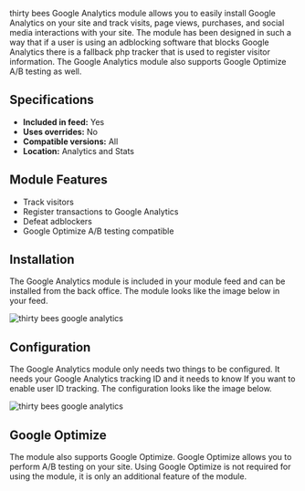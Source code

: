 thirty bees Google Analytics module allows you to easily install Google Analytics on your site and track visits, page views, purchases, and social media interactions with your site. The module has been designed in such a way that if a user is using an adblocking software that blocks Google Analytics there is a fallback php tracker that is used to register visitor information. The Google Analytics module also supports Google Optimize A/B testing as well.

## Specifications
+ **Included in feed:** Yes
+ **Uses overrides:** No
+ **Compatible versions:** All
+ **Location:** Analytics and Stats

## Module Features
+ Track visitors
+ Register transactions to Google Analytics
+ Defeat adblockers
+ Google Optimize A/B testing compatible

## Installation

The Google Analytics module is included in your module feed and can be installed from the back office. The module looks like the image below in your feed.

![thirty bees google analytics]({{base}}/thirtybees/images/modules/google/google-install.png  "thirty bees google analytics")

## Configuration

The Google Analytics module only needs two things to be configured. It needs your Google Analytics tracking ID and it needs to know If you want to enable user ID tracking. The configuration looks like the image below.

![thirty bees google analytics]({{base}}/thirtybees/images/modules/google/google-configure.png  "thirty bees google analytics")

## Google Optimize

The module also supports Google Optimize. Google Optimize allows you to perform A/B testing on your site. Using Google Optimize is not required for using the module, it is only an additional feature of the module.